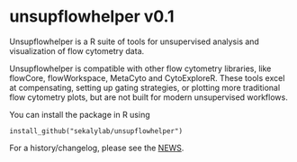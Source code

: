 # unsupflowhelper v0.1

Unsupflowhelper is a R suite of tools for unsupervised analysis and visualization of flow cytometry data. 

Unsupflowhelper is compatible with other flow cytometry libraries, like flowCore, flowWorkspace, MetaCyto and CytoExploreR.
These tools excel at compensating, setting up gating strategies, or plotting more traditional flow cytometry plots, but are not built for modern unsupervised workflows.

You can install the package in R using 

```install_github("sekalylab/unsupflowhelper")```



For a history/changelog, please see the [NEWS](https://github.com/sekalylab/unsupflowhelpr/NEWS.md).

